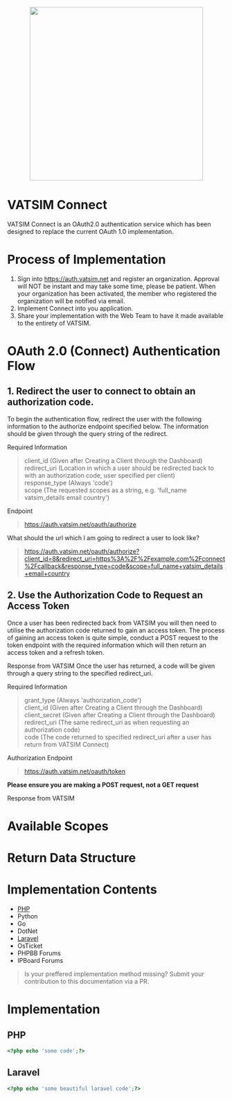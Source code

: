 <p align="center"><img src="https://www.vatsim.net/sites/default/files/vatsim_0.png" width="400"></p>

# VATSIM Connect

VATSIM Connect is an OAuth2.0 authentication service which has been designed to replace the current OAuth 1.0 implementation.

# Process of Implementation
1. Sign into https://auth.vatsim.net and register an organization. Approval will NOT be instant and may take some time, please be patient. When your organization has been activated, the member who registered the organization will be notified via email. 
2. Implement Connect into you application.
3. Share your implementation with the Web Team to have it made available to the entirety of VATSIM.

# OAuth 2.0 (Connect) Authentication Flow
## 1. Redirect the user to connect to obtain an authorization code.<br>
To begin the authentication flow, redirect the user with the following information to the authorize endpoint specified below. The information should be given through the query string of the redirect. 

Required Information

> client_id (Given after Creating a Client through the Dashboard)<br>
> redirect_uri (Location in which a user should be redirected back to with an authorization code, user specified per client)<br>
> response_type (Always 'code')<br>
> scope (The requested scopes as a string, e.g. 'full_name vatsim_details email country')<br>

Endpoint 

>https://auth.vatsim.net/oauth/authorize

What should the url which I am going to redirect a user to look like?

>https://auth.vatsim.net/oauth/authorize?client_id=8&redirect_uri=https%3A%2F%2Fexample.com%2Fconnect%2Fcallback&response_type=code&scope=full_name+vatsim_details+email+country

## 2. Use the Authorization Code to Request an Access Token
Once a user has been redirected back from VATSIM you will then need to utilise the authorization code returned to gain an access token. The process of gaining an access token is quite simple, conduct a POST request to the token endpoint with the required information which will then return an access token and a refresh token. 

Response from VATSIM
Once the user has returned, a code will be given through a query string to the specified redirect_uri. 

Required Information 

> grant_type (Always 'authorization_code')<br>
> client_id (Given after Creating a Client through the Dashboard)<br>
> client_secret (Given after Creating a Client through the Dashboard)<br>
> redirect_uri (The same redirect_uri as when requesting an authorization code)<br>
> code (The code returned to specified redirect_uri after a user has return from VATSIM Connect)<br>

Authorization Endpoint

> https://auth.vatsim.net/oauth/token

**Please ensure you are making a POST request, not a GET request**

Response from VATSIM

# Available Scopes 

# Return Data Structure



# Implementation Contents
  - [PHP](#php)
  - Python
  - Go
  - DotNet
  - [Laravel](#laravel)
  - OsTicket
  - PHPBB Forums
  - IPBoard Forums
 
> Is your preffered implementation method missing? Submit your contribution to this documentation via a PR.

# Implementation

## PHP
~~~php
<?php echo 'some code';?>
~~~

## Laravel
~~~php
<?php echo 'some beautiful laravel code';?>
~~~
